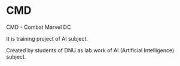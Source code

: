 # CMD
CMD - Combat Marvel DC

It is training project of AI subject.

Created by students of DNU as lab work of AI (Artificial Intelligence) subject.
